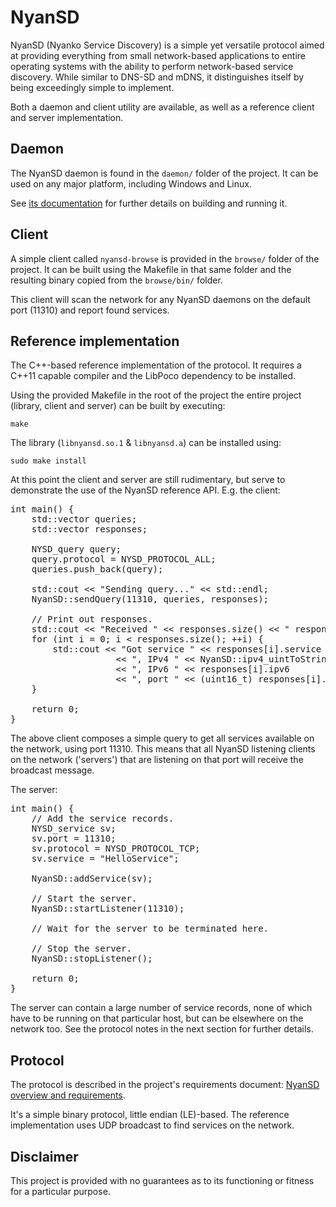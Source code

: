 # NyanSD #

NyanSD (Nyanko Service Discovery) is a simple yet versatile protocol aimed at providing everything from small network-based applications to entire operating systems with the ability to perform network-based service discovery. While similar to DNS-SD and mDNS, it distinguishes itself by being exceedingly simple to implement.

Both a daemon and client utility are available, as well as a reference client and server implementation.

## Daemon ##

The NyanSD daemon is found in the `daemon/` folder of the project. It can be used on any major platform, including Windows and Linux. 

See [its documentation](doc/NyanSD_daemon.md) for further details on building and running it.

## Client ##

A simple client called `nyansd-browse` is provided in the `browse/` folder of the project. It can be built using the Makefile in that same folder and the resulting binary copied from the `browse/bin/` folder.

This client will scan the network for any NyanSD daemons on the default port (11310) and report found services.

## Reference implementation ##

The C++-based reference implementation of the protocol. It requires a C++11 capable compiler and the LibPoco dependency to be installed.

Using the provided Makefile in the root of the project the entire project (library, client and server) can be built by executing:

`make` 

The library (`libnyansd.so.1` & `libnyansd.a`) can be installed using:

`sudo make install`

At this point the client and server are still rudimentary, but serve to demonstrate the use of the NyanSD reference API. E.g. the client:

<pre>
int main() {
	std::vector<NYSD_query> queries;
	std::vector<NYSD_service> responses;
	
	NYSD_query query;
	query.protocol = NYSD_PROTOCOL_ALL;
	queries.push_back(query);
	
	std::cout << "Sending query..." << std::endl;
	NyanSD::sendQuery(11310, queries, responses);
	
	// Print out responses.
	std::cout << "Received " << responses.size() << " responses." << std::endl;
	for (int i = 0; i < responses.size(); ++i) {
		std::cout << "Got service " << responses[i].service << " on host " << responses[i].hostname
					<< ", IPv4 " << NyanSD::ipv4_uintToString(responses[i].ipv4) 
					<< ", IPv6 " << responses[i].ipv6
					<< ", port " << (uint16_t) responses[i].port << std::endl;
	}
	
	return 0;
}
</pre>

The above client composes a simple query to get all services available on the network, using port 11310. This means that all NyanSD listening clients on the network ('servers') that are listening on that port will receive the broadcast message.

The server:

<pre>
int main() {
	// Add the service records.
	NYSD_service sv;
	sv.port = 11310;
	sv.protocol = NYSD_PROTOCOL_TCP;
	sv.service = "HelloService";
	
	NyanSD::addService(sv);
	
	// Start the server.
	NyanSD::startListener(11310);
	
	// Wait for the server to be terminated here.
	
	// Stop the server.
	NyanSD::stopListener();
	
	return 0;
}
</pre>

The server can contain a large number of service records, none of which have to be running on that particular host, but can be elsewhere on the network too. See the protocol notes in the next section for further details.


## Protocol ##

The protocol is described in the project's requirements document: [NyanSD overview and requirements](doc/NyanSD_overview_and_requirements.md "NyanSD overview and requirements").

It's a simple binary protocol, little endian (LE)-based. The reference implementation uses UDP broadcast to find services on the network. 

## Disclaimer ##

This project is provided with no guarantees as to its functioning or fitness for a particular purpose. 
